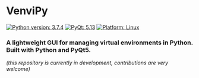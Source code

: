 # VenviPy

[![Python version: 3.7.4](https://img.shields.io/badge/Python-3.7.4-blue.svg)](https://github.com/sinusphi/venvipy) [![PyQt: 5.13](https://img.shields.io/badge/PyQt-5.13-blue.svg)](https://github.com/sinusphi/venvipy) [![Platform: Linux](https://img.shields.io/badge/Platform-Linux-blue.svg)](https://github.com/sinusphi/venvipy) 

### A lightweight GUI for managing virtual environments in Python. Built with Python and PyQt5.

*(this repository is currently in development, contributions are very welcome)*

